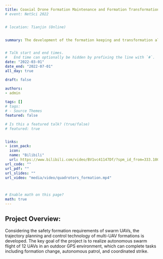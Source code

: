 ```yaml
---
title: Coaxial Drone Formation Maintenance and Formation Transformation
# event: NetSci 2022


# location: Tianjin (Online)


summary: The development of the formation keeping and transformation algorithm for Coaxial Drone.


# Talk start and end times.
#   End time can optionally be hidden by prefixing the line with `#`.
date: "2022-03-01"
date_end: "2022-07-01"
all_day: true

draft: false

authors: 
- admin
  
tags: []
# tags:
# - Source Themes
featured: false

# Is this a featured talk? (true/false)
# featured: true


links:
- icon_pack: 
  icon: 
  name: "Bilibili"
  url: https://www.bilibili.com/video/BV1vc41147Df/?spm_id_from=333.1007.top_right_bar_window_default_collection.content.click&vd_source=e060cbe71c18d308e963782a155bf798
url_code: ""
url_pdf: ""
url_slides: ""
url_video: "media/video/quadrotors_formation.mp4"



# Enable math on this page?
math: true
---
```


## Project Overview:

Considering the safety formation requirements of swarm UAVs, the trajectory planning and control technology of multi-UAV formations is developed. The key goal of the project is to realize autonomous swarm flight of 12 UAVs in an outdoor GPS environment, which can complete tasks including formation change, autonomous patrol, and coordinated strike.
